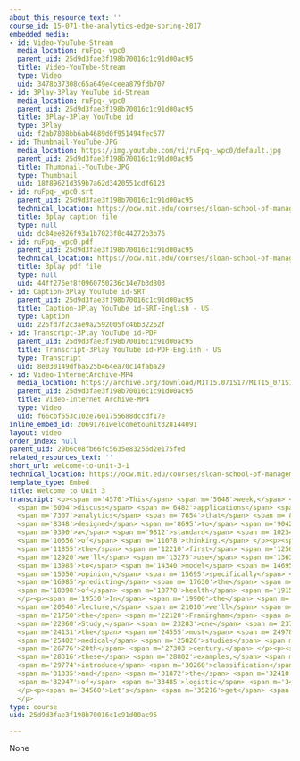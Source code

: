 ```yaml
---
about_this_resource_text: ''
course_id: 15-071-the-analytics-edge-spring-2017
embedded_media:
- id: Video-YouTube-Stream
  media_location: ruFpq-_wpc0
  parent_uid: 25d9d3fae3f198b70016c1c91d00ac95
  title: Video-YouTube-Stream
  type: Video
  uid: 3478b37308c65a649e4ceea879fdb707
- id: 3Play-3Play YouTube id-Stream
  media_location: ruFpq-_wpc0
  parent_uid: 25d9d3fae3f198b70016c1c91d00ac95
  title: 3Play-3Play YouTube id
  type: 3Play
  uid: f2ab7808bb6ab4689d0f951494fec677
- id: Thumbnail-YouTube-JPG
  media_location: https://img.youtube.com/vi/ruFpq-_wpc0/default.jpg
  parent_uid: 25d9d3fae3f198b70016c1c91d00ac95
  title: Thumbnail-YouTube-JPG
  type: Thumbnail
  uid: 18f89621d359b7a62d3420551cdf6123
- id: ruFpq-_wpc0.srt
  parent_uid: 25d9d3fae3f198b70016c1c91d00ac95
  technical_location: https://ocw.mit.edu/courses/sloan-school-of-management/15-071-the-analytics-edge-spring-2017/logistic-regression/welcome-to-unit-3/welcome-to-unit-3-1/ruFpq-_wpc0.srt
  title: 3play caption file
  type: null
  uid: dc84ee826f93a1b7023f0c44272b3b76
- id: ruFpq-_wpc0.pdf
  parent_uid: 25d9d3fae3f198b70016c1c91d00ac95
  technical_location: https://ocw.mit.edu/courses/sloan-school-of-management/15-071-the-analytics-edge-spring-2017/logistic-regression/welcome-to-unit-3/welcome-to-unit-3-1/ruFpq-_wpc0.pdf
  title: 3play pdf file
  type: null
  uid: 44ff276ef8f0960750236c14e7b3d803
- id: Caption-3Play YouTube id-SRT
  parent_uid: 25d9d3fae3f198b70016c1c91d00ac95
  title: Caption-3Play YouTube id-SRT-English - US
  type: Caption
  uid: 225fd7f2c3ae9a2592005fc4bb32262f
- id: Transcript-3Play YouTube id-PDF
  parent_uid: 25d9d3fae3f198b70016c1c91d00ac95
  title: Transcript-3Play YouTube id-PDF-English - US
  type: Transcript
  uid: 8e030149dfba525b464ea70c14faba29
- id: Video-InternetArchive-MP4
  media_location: https://archive.org/download/MIT15.071S17/MIT15_071S17_Session_3.1.01_300k.mp4
  parent_uid: 25d9d3fae3f198b70016c1c91d00ac95
  title: Video-Internet Archive-MP4
  type: Video
  uid: f66cbf553c102e7601755688dccdf17e
inline_embed_id: 20691761welcometounit328144091
layout: video
order_index: null
parent_uid: 29b6c08fb66fc5635e83256d2e175fed
related_resources_text: ''
short_url: welcome-to-unit-3-1
technical_location: https://ocw.mit.edu/courses/sloan-school-of-management/15-071-the-analytics-edge-spring-2017/logistic-regression/welcome-to-unit-3/welcome-to-unit-3-1
template_type: Embed
title: Welcome to Unit 3
transcript: <p><span m='4570'>This</span> <span m='5048'>week,</span> <span m='5526'>we'll</span>
  <span m='6004'>discuss</span> <span m='6482'>applications</span> <span m='6960'>of</span>
  <span m='7307'>analytics</span> <span m='7654'>that</span> <span m='8001'>were</span>
  <span m='8348'>designed</span> <span m='8695'>to</span> <span m='9042'>disrupt</span>
  <span m='9390'>a</span> <span m='9812'>standard</span> <span m='10234'>way</span>
  <span m='10656'>of</span> <span m='11078'>thinking.</span> </p><p><span m='11500'>In</span>
  <span m='11855'>the</span> <span m='12210'>first</span> <span m='12565'>lecture,</span>
  <span m='12920'>we'll</span> <span m='13275'>use</span> <span m='13630'>analytics</span>
  <span m='13985'>to</span> <span m='14340'>model</span> <span m='14695'>expert</span>
  <span m='15050'>opinion,</span> <span m='15695'>specifically</span> <span m='16340'>in</span>
  <span m='16985'>predicting</span> <span m='17630'>the</span> <span m='18010'>quality</span>
  <span m='18390'>of</span> <span m='18770'>health</span> <span m='19150'>care.</span>
  </p><p><span m='19530'>In</span> <span m='19900'>the</span> <span m='20270'>second</span>
  <span m='20640'>lecture,</span> <span m='21010'>we'll</span> <span m='21380'>discuss</span>
  <span m='21750'>the</span> <span m='22120'>Framingham</span> <span m='22490'>Heart</span>
  <span m='22860'>Study,</span> <span m='23283'>one</span> <span m='23707'>of</span>
  <span m='24131'>the</span> <span m='24555'>most</span> <span m='24978'>influential</span>
  <span m='25402'>medical</span> <span m='25826'>studies</span> <span m='26250'>the</span>
  <span m='26776'>20th</span> <span m='27303'>century.</span> </p><p><span m='27830'>Through</span>
  <span m='28316'>these</span> <span m='28802'>examples,</span> <span m='29288'>we'll</span>
  <span m='29774'>introduce</span> <span m='30260'>classification</span> <span m='30797'>problems</span>
  <span m='31335'>and</span> <span m='31872'>the</span> <span m='32410'>method</span>
  <span m='32947'>of</span> <span m='33485'>logistic</span> <span m='34022'>regression.</span>
  </p><p><span m='34560'>Let's</span> <span m='35216'>get</span> <span m='35873'>started.</span>
  </p>
type: course
uid: 25d9d3fae3f198b70016c1c91d00ac95

---
```

None
